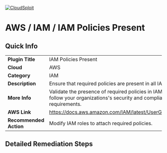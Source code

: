 [![CloudSploit](https://cloudsploit.com/img/logo-new-big-text-100.png "CloudSploit")](https://cloudsploit.com)

# AWS / IAM / IAM Policies Present

## Quick Info

| | |
|-|-|
| **Plugin Title** | IAM Policies Present |
| **Cloud** | AWS |
| **Category** | IAM |
| **Description** | Ensure that required policies are present in all IAM roles. |
| **More Info** | Validate the presence of required policies in IAM roles in order to follow your organizations\'s security and compliance requirements. |
| **AWS Link** | https://docs.aws.amazon.com/IAM/latest/UserGuide/id_roles.html |
| **Recommended Action** | Modify IAM roles to attach required policies. |

## Detailed Remediation Steps
